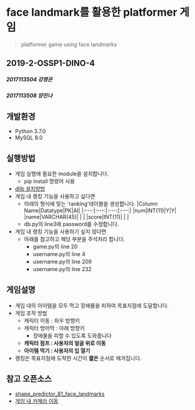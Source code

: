 # face landmark를 활용한 platformer 게임
> platformer game using face landmarks

## 2019-2-OSSP1-DINO-4
##### 2017113504 강영은
##### 2017113508 양진나

## 개발환경
* Python 3.7.0
* MySQL 8.0

## 실행방법
* 게임 실행에 필요한 module을 설치합니다.
  * pip install 명령어 사용
* [dlib 설치방법](https://sulastri.tistory.com/3)
* 게임 내 랭킹 기능을 사용하고 싶다면
  * 아래의 형식에 맞는 'ranking'테이블을 생성합니다.
|Column Name|Datatype|PK|AI|
|:---:|:---:|:---:|:---:|
|num|INT(11)|Y|Y|
|name|VARCHAR(45)|  |  |
|score|INT(11)|  |  |
  * db.py의 line3에 password를 수정합니다.
* 게임 내 랭킹 기능을 사용하기 싶지 않다면
  * 아래를 참고하고 해당 부분을 주석처리 합니다.
     * game.py의 line 20
     * username.py의 line 4
     * username.py의 line 209
     * username.py의 line 232

## 게임설명
* 게임 내의 아이템을 모두 먹고 장애물을 피하여 목표지점에 도달합니다.
* 게임 조작 방법
  * 캐릭터 이동 : 좌우 방향키
  * 캐릭터 방어막 : 아래 방향키
    * 장애물을 피할 수 있도록 도와줍니다
  * **캐릭터 점프 : 사용자의 얼굴 위로 이동**
  * **아이템 먹기 : 사용자의 입 열기**
* 랭킹은 목표지점에 도착한 시간이 **짧은** 순서로 매겨집니다.


## 참고 오픈소스
* [shape_predictor_81_face_landmarks](https://github.com/codeniko/shape_predictor_81_face_landmarks)
* [게임 내 카메라 이동](https://bitbucket.org/plaoo/pygame-side-scrolling/src/default/)